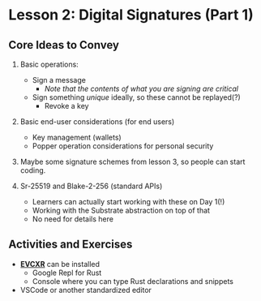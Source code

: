 # Lesson 2: Digital Signatures (Part 1)

## Core Ideas to Convey

1. Basic operations:

   - Sign a message
     - _Note that the contents of what you are signing are critical_
   - Sign something _unique_ ideally, so these cannot be replayed(?)
     - Revoke a key

2. Basic end-user considerations (for end users)

   - Key management (wallets)
   - Popper operation considerations for personal security

3. Maybe some signature schemes from lesson 3, so people can start coding.

4. Sr-25519 and Blake-2-256 (standard APIs)
   - Learners can actually start working with these on Day 1(!)
   - Working with the Substrate abstraction on top of that
   - No need for details here

<!-- TODO: The instructor should have a Rust console open and should be showing how a signature is made during this section. -->

## Activities and Exercises

- **[EVCXR](https://github.com/google/evcxr)** can be installed
  - Google Repl for Rust
  - Console where you can type Rust declarations and snippets
- VSCode or another standardized editor
